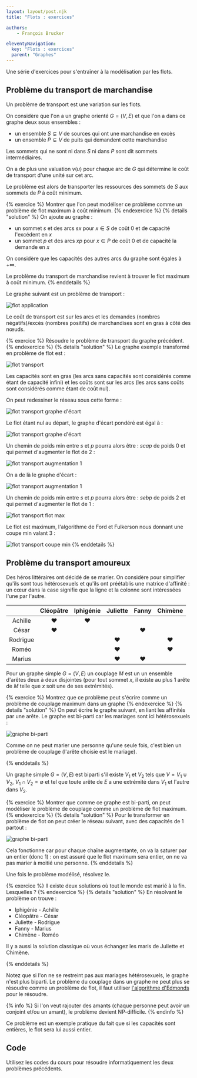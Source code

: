 ```yaml
---
layout: layout/post.njk
title: "Flots : exercices"

authors: 
    - François Brucker

eleventyNavigation:
  key: "Flots : exercices"
  parent: "Graphes"
---
```


<!-- début résumé -->

Une série d'exercices pour s'entraîner à la modélisation par les flots.

<!-- end résumé -->

## Problème du transport de marchandise

Un problème de transport est une variation sur les flots.

On considère que l'on a un graphe orienté $G = (V, E)$ et que l'on a dans ce graphe deux sous ensembles :

* un ensemble $S \subsetneq V$ de sources qui ont une marchandise en excès
* un ensemble $P \subsetneq V$ de puits qui demandent cette marchandise

Les sommets qui ne sont ni dans $S$ ni dans $P$ sont dit sommets intermédiaires.

On a de plus une valuation $v(u)$ pour chaque arc de $G$ qui détermine le coût de transport d'une unité sur cet arc.

Le problème est alors de transporter les ressources des sommets de $S$ aux sommets de $P$ à coût minimum.

{% exercice %}
Montrer que l'on peut modéliser ce problème comme un problème de flot maximum à coût minimum.
{% endexercice %}
{% details "solution" %}
On ajoute au graphe :

* un sommet $s$ et des arcs $sx$ pour $x \in S$ de coût 0 et de capacité l'excédent en $x$
* un sommet $p$ et des arcs $xp$ pour $x \in P$ de coût 0 et de capacité la demande en $x$

On considère que les capacités des autres arcs du graphe sont égales à $+\infty$.

Le problème du transport de marchandise revient à trouver le flot maximum à coût minimum.
{% enddetails %}

Le graphe suivant est un problème de transport :

![flot application](flot-app-5.png)

Le coût de transport est sur les arcs et les demandes (nombres négatifs)/excès (nombres positifs) de marchandises sont en gras à côté des nœuds.

{% exercice %}
Résoudre le problème de transport du graphe précédent.
{% endexercice %}
{% details "solution" %}
Le graphe exemple transformé en problème de flot est :

![flot transport](flot-app-6.png)

Les capacités sont en gras (les arcs sans capacités sont considérés comme étant de capacité infini) et les coûts sont sur les arcs (les arcs sans coûts sont considérés comme étant de coût nul).

On peut redessiner le réseau sous cette forme :

![flot transport graphe d'écart](flot-app-transport-1.png)

Le flot étant nul au départ, le graphe d'écart pondéré est égal à :

![flot transport graphe d'écart](flot-app-transport-2.png)

Un chemin de poids min entre $s$ et $p$ pourra alors être : $scap$ de poids 0 et qui permet d'augmenter le flot de 2 :

![flot transport augmentation 1](flot-app-transport-3.png)

On a de là le graphe d'écart :

![flot transport augmentation 1](flot-app-transport-4.png)

Un chemin de poids min entre $s$ et $p$ pourra alors être : $sebp$ de poids 2 et qui permet d'augmenter le flot de 1 :

![flot transport flot max](flot-app-transport-5.png)

Le flot est maximum, l'algorithme de Ford et Fulkerson nous donnant une coupe min valant 3 :

![flot transport coupe min](flot-app-transport-6.png)
{% enddetails %}

## Problème du transport amoureux

Des héros littéraires ont décidé de se marier. On considère pour simplifier qu'ils sont tous hétérosexuels et qu'ils ont préétablis une matrice d'affinité : un cœur dans la case signifie que la ligne et la colonne sont intéressées l'une par l'autre.

|         |Cléopâtre|Iphigénie|Juliette|Fanny|Chimène|
|  :-:    |   :-:   |   :-:   |   :-:  |:-:  |  :-:  |
|Achille  |     ♥   |    ♥    |        |     |       |
|César    |     ♥   |         |        |  ♥  |       |
|Rodrigue |         |         |    ♥   |     |   ♥   |
|Roméo    |         |         |    ♥   |     |   ♥   |
|Marius   |         |         |    ♥   |  ♥  |       |

Pour un graphe simple $G = (V, E)$ un couplage $M$ est un un ensemble d'arêtes deux à deux disjointes (pour tout sommet $x$, il existe au plus 1 arête de $M$ telle que $x$ soit une de ses extrémités).

{% exercice %}
Montrez que ce problème peut s'écrire comme un problème de couplage maximum dans un graphe
{% endexercice %}
{% details "solution" %}
On peut écrire le graphe suivant, en liant les affinités par une arête. Le graphe est bi-parti car les mariages sont ici hétérosexuels :

![graphe bi-parti](flot-app-mariage-1.png)

Comme on ne peut marier une personne qu'une seule fois, c'est bien un problème de couplage (l'arête choisie est le mariage).

{% enddetails %}

Un graphe simple $G = (V, E)$ est biparti s'il existe $V_1$ et $V_2$ tels que $V = V_1 \cup V_2$, $V_1 \cap V_2 = \emptyset$ et tel que toute arête de $E$ a une extrémité dans $V_1$ et l'autre dans $V_2$.

{% exercice %}
Montrer que comme ce graphe est bi-parti, on peut modéliser le problème de couplage comme un problème de flot maximum.
{% endexercice %}
{% details "solution" %}
Pour le transformer en problème de flot on peut créer le réseau suivant, avec des capacités de 1 partout :

![graphe bi-parti](flot-app-mariage-2.png)

Cela fonctionne car pour chaque chaîne augmentante, on va la saturer par un entier (donc 1) : on est assuré que le flot maximum sera entier, on ne va pas marier à moitié une personne.
{% enddetails %}

Une fois le problème modélisé, résolvez le.

{% exercice %}
Il existe deux solutions où tout le monde est marié à la fin. Lesquelles ?
{% endexercice %}
{% details "solution" %}
En résolvant le problème on trouve :

* Iphigénie - Achille
* Cléopâtre - César
* Juliette - Rodrigue
* Fanny - Marius
* Chimène - Roméo

Il y a aussi la solution classique où vous échangez les maris de Juliette et Chimène.

{% enddetails %}

Notez que si l'on ne se restreint pas aux mariages hétérosexuels, le graphe n'est plus biparti. Le problème du couplage dans un graphe ne peut plus se résoudre comme un problème de flot, il faut utiliser [l'algorithme d'Edmonds](https://fr.wikipedia.org/wiki/Algorithme_d%27Edmonds_pour_les_couplages) pour le résoudre.

{% info %}
Si l'on veut rajouter des amants (chaque personne peut avoir un conjoint et/ou un amant), le problème devient NP-difficile.
{% endinfo %}

Ce problème est un exemple pratique du fait que si les capacités sont entières, le flot sera lui aussi entier.

## Code

Utilisez les codes du cours pour résoudre informatiquement les deux problèmes précédents.